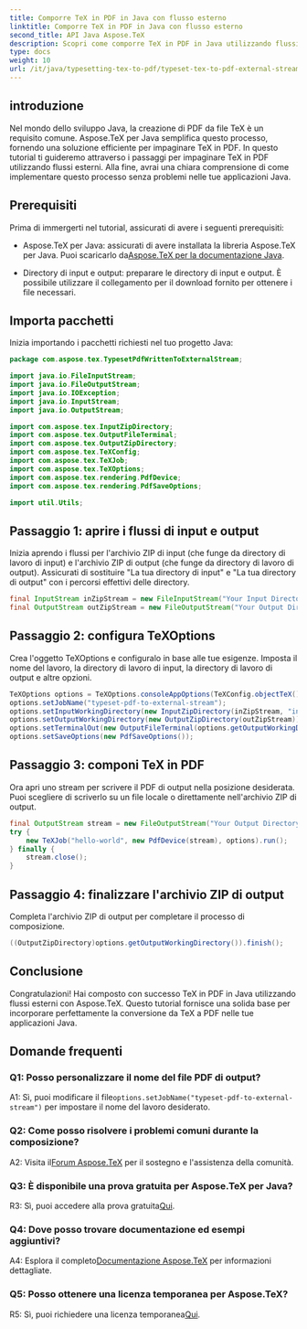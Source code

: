 ```yaml
---
title: Comporre TeX in PDF in Java con flusso esterno
linktitle: Comporre TeX in PDF in Java con flusso esterno
second_title: API Java Aspose.TeX
description: Scopri come comporre TeX in PDF in Java utilizzando flussi esterni con Aspose.TeX. Segui la nostra guida passo passo per un'integrazione perfetta.
type: docs
weight: 10
url: /it/java/typesetting-tex-to-pdf/typeset-tex-to-pdf-external-stream/
---
```

## introduzione

Nel mondo dello sviluppo Java, la creazione di PDF da file TeX è un requisito comune. Aspose.TeX per Java semplifica questo processo, fornendo una soluzione efficiente per impaginare TeX in PDF. In questo tutorial ti guideremo attraverso i passaggi per impaginare TeX in PDF utilizzando flussi esterni. Alla fine, avrai una chiara comprensione di come implementare questo processo senza problemi nelle tue applicazioni Java.

## Prerequisiti

Prima di immergerti nel tutorial, assicurati di avere i seguenti prerequisiti:

- Aspose.TeX per Java: assicurati di avere installata la libreria Aspose.TeX per Java. Puoi scaricarlo da[Aspose.TeX per la documentazione Java](https://reference.aspose.com/tex/java/).

- Directory di input e output: preparare le directory di input e output. È possibile utilizzare il collegamento per il download fornito per ottenere i file necessari.

## Importa pacchetti

Inizia importando i pacchetti richiesti nel tuo progetto Java:

```java
package com.aspose.tex.TypesetPdfWrittenToExternalStream;

import java.io.FileInputStream;
import java.io.FileOutputStream;
import java.io.IOException;
import java.io.InputStream;
import java.io.OutputStream;

import com.aspose.tex.InputZipDirectory;
import com.aspose.tex.OutputFileTerminal;
import com.aspose.tex.OutputZipDirectory;
import com.aspose.tex.TeXConfig;
import com.aspose.tex.TeXJob;
import com.aspose.tex.TeXOptions;
import com.aspose.tex.rendering.PdfDevice;
import com.aspose.tex.rendering.PdfSaveOptions;

import util.Utils;
```

## Passaggio 1: aprire i flussi di input e output

Inizia aprendo i flussi per l'archivio ZIP di input (che funge da directory di lavoro di input) e l'archivio ZIP di output (che funge da directory di lavoro di output). Assicurati di sostituire "La tua directory di input" e "La tua directory di output" con i percorsi effettivi delle directory.

```java
final InputStream inZipStream = new FileInputStream("Your Input Directory" + "zip-in.zip");
final OutputStream outZipStream = new FileOutputStream("Your Output Directory" + "typeset-pdf-to-external-stream.zip");
```

## Passaggio 2: configura TeXOptions

Crea l'oggetto TeXOptions e configuralo in base alle tue esigenze. Imposta il nome del lavoro, la directory di lavoro di input, la directory di lavoro di output e altre opzioni.

```java
TeXOptions options = TeXOptions.consoleAppOptions(TeXConfig.objectTeX());
options.setJobName("typeset-pdf-to-external-stream");
options.setInputWorkingDirectory(new InputZipDirectory(inZipStream, "in"));
options.setOutputWorkingDirectory(new OutputZipDirectory(outZipStream));
options.setTerminalOut(new OutputFileTerminal(options.getOutputWorkingDirectory()));
options.setSaveOptions(new PdfSaveOptions());
```

## Passaggio 3: componi TeX in PDF

Ora apri uno stream per scrivere il PDF di output nella posizione desiderata. Puoi scegliere di scriverlo su un file locale o direttamente nell'archivio ZIP di output.

```java
final OutputStream stream = new FileOutputStream("Your Output Directory" + "file-name.pdf");
try {
    new TeXJob("hello-world", new PdfDevice(stream), options).run();
} finally {
    stream.close();
}
```

## Passaggio 4: finalizzare l'archivio ZIP di output

Completa l'archivio ZIP di output per completare il processo di composizione.

```java
((OutputZipDirectory)options.getOutputWorkingDirectory()).finish();
```

## Conclusione

Congratulazioni! Hai composto con successo TeX in PDF in Java utilizzando flussi esterni con Aspose.TeX. Questo tutorial fornisce una solida base per incorporare perfettamente la conversione da TeX a PDF nelle tue applicazioni Java.

## Domande frequenti

### Q1: Posso personalizzare il nome del file PDF di output?

 A1: Sì, puoi modificare il file`options.setJobName("typeset-pdf-to-external-stream")` per impostare il nome del lavoro desiderato.

### Q2: Come posso risolvere i problemi comuni durante la composizione?

 A2: Visita il[Forum Aspose.TeX](https://forum.aspose.com/c/tex/47) per il sostegno e l'assistenza della comunità.

### Q3: È disponibile una prova gratuita per Aspose.TeX per Java?

 R3: Sì, puoi accedere alla prova gratuita[Qui](https://releases.aspose.com/).

### Q4: Dove posso trovare documentazione ed esempi aggiuntivi?

 A4: Esplora il completo[Documentazione Aspose.TeX](https://reference.aspose.com/tex/java/) per informazioni dettagliate.

### Q5: Posso ottenere una licenza temporanea per Aspose.TeX?

 R5: Sì, puoi richiedere una licenza temporanea[Qui](https://purchase.aspose.com/temporary-license/).